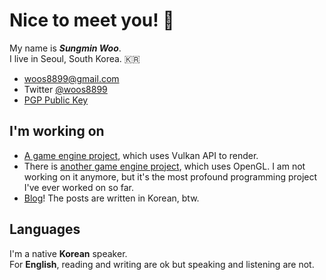 # Nice to meet you! 👋

My name is ***Sungmin Woo***.<br>
I live in Seoul, South Korea. 🇰🇷<br>

* woos8899@gmail.com<br>
* Twitter [@woos8899](https://twitter.com/woos8899)
* [PGP Public Key](https://sausagetaste.github.io/assets/files/Sungmin%20Woo%20(High%20Security)_0x27419E96_public.asc)

## I'm working on

* [A game engine project](https://github.com/SausageTaste/Dalbaragi), which uses Vulkan API to render.
* There is [another game engine project](https://github.com/SausageTaste/Little-Ruler), which uses OpenGL.
  I am not working on it anymore, but it's the most profound programming project I've ever worked on so far.
* [Blog](https://sausagetaste.github.io/)!
  The posts are written in Korean, btw.

## Languages

I'm a native **Korean** speaker.<br>
For **English**, reading and writing are ok but speaking and listening are not.

